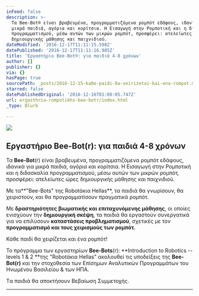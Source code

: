 ```yaml
---
inFeed: false
description: >-
  Τα Bee-Bot® είναι βραβευμένα, προγραμματιζόμενα ρομπότ εδάφους, ιδανικά για
  μικρά παιδιά, αγόρια και κορίτσια. Η Εισαγωγή στην Ρομποτική και η διδασκαλία
  προγραμματισμού, μέσω αυτών των μικρών ρομπότ, προσφέρει: ατελείωτες ώρες
  δημιουργικής μάθησης και παιχνιδιού.
dateModified: '2016-12-17T11:11:15.598Z'
datePublished: '2016-12-17T11:11:16.985Z'
title: 'Εργαστήριο Bee-Bot®: για παιδιά 4-8 χρόνων'
author: []
publisher: {}
via: {}
hasPage: true
sourcePath: _posts/2016-12-15-ka8e-paidi-8a-xeirizetai-kai-ena-rompot.md
starred: false
datePublishedOriginal: '2016-12-16T01:00:05.747Z'
url: ergasthria-rompotikhs-bee-botr/index.html
_type: Blurb

---
```

![](https://the-grid-user-content.s3-us-west-2.amazonaws.com/c1efdbe3-c30c-424c-924d-e6eccabfdbe7.png)

## Εργαστήριο Bee-Bot(r): για παιδιά 4-8 χρόνων

Τα **Bee-Bot**(r) είναι βραβευμένα, προγραμματιζόμενα ρομπότ εδάφους, ιδανικά για μικρά παιδιά, αγόρια και κορίτσια. Η Εισαγωγή στην Ρομποτική και η διδασκαλία προγραμματισμού, μέσω αυτών των μικρών ρομπότ, προσφέρει: ατελείωτες ώρες δημιουργικής μάθησης και παιχνιδιού.

Με τα**"Bee-Bots" της Robotάκια Hellas**, τα παιδιά θα γνωρίσουν, θα χειριστούν, και θα προγραμματίσουν πραγματικά ρομπότ.

Με **δραστηριότητες βιωματικής και επιταχυνόμενης μάθησης**, οι οποίες ενισχύουν την **δημιουργική σκέψη**, τα παιδιά θα εργαστούν συνεργατικά για να επιλύσουν **καταστάσεις προβληματισμού**, σχετικές με τον **προγραμματισμό και τους χειρισμούς των ρομπότ.**

Κάθε παιδί θα χειρίζεται και ένα ρομπότ!

Το πρόγραμμα των εργαστηρίων **Bee-Bots**(r): **Introduction to Robotics -- levels 1 & 2 **της "Robotάκια Hellas" ακολουθεί τις υποδείξεις της **Bee-Bot(r)** και την στοχοθεσία των Επίσημων Αναλυτικών Προγραμμάτων του Ηνωμένου Βασιλείου & των ΗΠΑ.

Tα παιδιά θα αποκτήσουν Βεβαίωση Συμμετοχής.

---